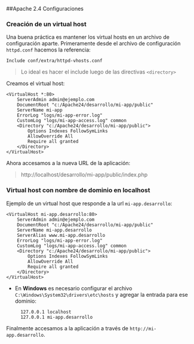 ##Apache 2.4
Configuraciones

### Creación de un virtual host
Una buena práctica es mantener los virtual hosts en un archivo de configuración aparte. Primeramente desde el archivo de configuración `httpd.conf` hacemos la referencia:

```ApacheConf
Include conf/extra/httpd-vhosts.conf
```
> Lo ideal es hacer el include luego de las directivas `<directory>`

Creamos el virtual host:
```ApacheConf
<VirtualHost *:80>
    ServerAdmin admin@ejemplo.com
    DocumentRoot "c:/Apache24/desarrollo/mi-app/public"
    ServerName mi-app
    ErrorLog "logs/mi-app-error.log"
    CustomLog "logs/mi-app-access.log" common
    <Directory "c:/Apache24/desarrollo/mi-app/public">
        Options Indexes FollowSymLinks
        AllowOverride All
        Require all granted
    </Directory>
</VirtualHost>
```

Ahora accesamos a la nueva URL de la aplicación:
>http://localhost/desarrollo/mi-app/public/index.php

### Virtual host con nombre de dominio en localhost
Ejemplo de un  virtual host que responde a la url `mi-app.desarrollo`:
```ApacheConf
<VirtualHost mi-app.desarrollo:80>
    ServerAdmin admin@ejemplo.com
    DocumentRoot "c:/Apache24/desarrollo/mi-app/public"
    ServerName mi-app.desarrollo
    ServerAlias www.mi-app.desarrollo
    ErrorLog "logs/mi-app-error.log"
    CustomLog "logs/mi-app-access.log" common
    <Directory "c:/Apache24/desarrollo/mi-app/public">
        Options Indexes FollowSymLinks
        AllowOverride All
        Require all granted
    </Directory>
</VirtualHost>
```
* En **Windows** es necesario configurar el archivo `C:\Windows\System32\drivers\etc\hosts` y agregar la entrada para ese dominio:

        127.0.0.1 localhost
        127.0.0.1 mi-app.desarrollo
        
Finalmente accesamos a la aplicación a través de `http://mi-app.desarrollo`.
